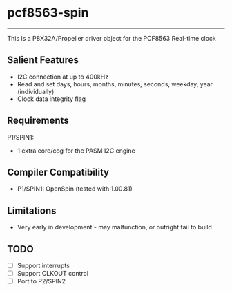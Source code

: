 # pcf8563-spin 
--------------

This is a P8X32A/Propeller driver object for the PCF8563 Real-time clock

## Salient Features

* I2C connection at up to 400kHz
* Read and set days, hours, months, minutes, seconds, weekday, year (individually)
* Clock data integrity flag

## Requirements

P1/SPIN1:
* 1 extra core/cog for the PASM I2C engine

## Compiler Compatibility

* P1/SPIN1: OpenSpin (tested with 1.00.81)

## Limitations

* Very early in development - may malfunction, or outright fail to build

## TODO

- [ ] Support interrupts
- [ ] Support CLKOUT control
- [ ] Port to P2/SPIN2
